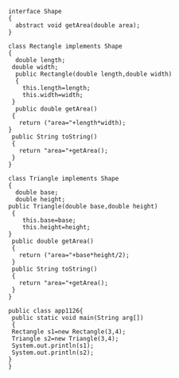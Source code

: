         interface Shape
        {
          abstract void getArea(double area);
        }

        class Rectangle implements Shape
        {
          double length;
         double width; 
          public Rectangle(double length,double width)
          {
            this.length=length;
            this.width=width;
         }
          public double getArea()
         {
           return ("area="+length*width);
        }
         public String toString()
         {
           return "area="+getArea();
         }      
        }

        class Triangle implements Shape
        {
          double base;
          double height;
        public Triangle(double base,double height)
         {
            this.base=base;
            this.height=height;
        }
         public double getArea()
         {
           return ("area="+base*height/2);
         }
         public String toString()
         {
           return "area="+getArea();
         }  
        }

        public class app1126{
         public static void main(String arg[])
         {
         Rectangle s1=new Rectangle(3,4);
         Triangle s2=new Triangle(3,4);
         System.out.println(s1);
         System.out.println(s2);
        }
        }
